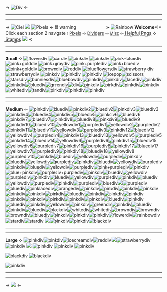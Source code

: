 -> ![Div](https://media.discordapp.net/attachments/1024684784930271312/1138534651393220760/Untitled1536_20230808141005.png?width=1440&height=85) <- 
***
***
-> ![Ciel](https://media.discordapp.net/attachments/1024684784930271312/1138577610482397325/ezgif.com-resize_27_1.png?width=245&height=100) ![](https://media.discordapp.net/attachments/1024684784930271312/1138536255156662343/ezgif.com-resize_27.png?width=500&height=191) ![Pixels](https://media.discordapp.net/attachments/1024684784930271312/1138575797867778068/ezgif.com-resize_46.png?width=312&height=77) <-
!!! warning 　         　　　   ⊱ ![Rainbow](https://gifs.crd.co/assets/images/gallery23/4d546cde.gif?v=d417d32b) **Welcome***!* Click each section 2 navigate ⦂ [P̲i̲x̲e̲l̲s̲](/cieldecome) ⊹ [D̲i̲v̲i̲d̲e̲r̲s̲](/cieldividers) ⊹ [M̲i̲s̲c̲](/cielmisc) ⊹ [H͟e͟l͟p͟f͟u͟l͟ P͟n͟g͟s͟](/cielpngs) ⊹ [S͟t͟a͟m͟p͟s͟](/cielstamps)  ![](https://cdn.discordapp.com/attachments/1024684784930271312/1120053488215412786/tumblr_8e2069235d5711a60e97736e592c2235_72c27066_75.webp) ⊰    　
***
***
 **Small** ⊹ ![flowerdiv](https://64.media.tumblr.com/a27ebe248126538bd07abf661be30059/tumblr_inline_mver38PzmU1r63cto.gif) ![stardiv](https://64.media.tumblr.com/1b85eca149a1fae17b9ca8459bce9733/tumblr_inline_mveqt1ygvx1r63cto.gif) ![pinkdiv](https://64.media.tumblr.com/7eac98edc32b8ef832ac809ec126e1ec/tumblr_inline_mveqwnQDR21r63cto.gif) ![pinkdiv](https://64.media.tumblr.com/64ae86b978d4d74c00a32048861f720c/tumblr_inline_my2cg4afVP1r63cto.gif) ![pink+bluediv](https://64.media.tumblr.com/92b51c3144e7c08da40253f4d0eef467/tumblr_inline_my2cgmZV9Q1r63cto.gif)![pink+golddiv](https://64.media.tumblr.com/20fc20acd4bc7841308fe6b7906e6ba0/tumblr_inline_my2cguE9rh1r63cto.gif) ![pink+graydiv](https://64.media.tumblr.com/0122269a69a75039955469b50c21bdf1/tumblr_inline_my2ch1dBOr1r63cto.gif) ![pink+purplediv](https://64.media.tumblr.com/1685d2129e8aaecde47fe6a54140bc1a/tumblr_inline_my2chfZ7FV1r63cto.gif) ![pink+bluediv](https://64.media.tumblr.com/d480e63785e148134ac8f41ba464dc61/tumblr_inline_my2chqnGz51r63cto.gif) ![pink+golddiv](https://64.media.tumblr.com/1df73d59ad4e8fb9e5782718ecc82fee/tumblr_inline_my2chzTbHk1r63cto.gif) ![browndiv](https://64.media.tumblr.com/411568d65b2897b0c1edfa7a00e29b8d/tumblr_inline_my2ci8KfNn1r63cto.gif) ![reddiv](https://64.media.tumblr.com/4d3447a701071b7663519a9e6dab3d08/tumblr_inline_my2cif5xkB1r63cto.gif) ![blueflowersdiv](https://64.media.tumblr.com/b839eea13c45d4dd460fa748521c2d85/tumblr_inline_mveqy8Tzmg1r63cto.gif) ![strawberry div](https://64.media.tumblr.com/e2cdf756c2ea3db577c82c8def6bfb72/tumblr_inline_mveqqpVFNN1r63cto.gif) ![strawberrydiv](https://64.media.tumblr.com/786ac5b4fb6a22ecd9dd4cc17a092171/tumblr_inline_mveqqxJ6Kd1r63cto.gif) ![pinkdiv](https://64.media.tumblr.com/7d54d96a6b62ebe730927c67a0cd2d06/tumblr_inline_mveqo3fOsS1r63cto.gif) ![pinkdiv](http://media.tumblr.com/tumblr_lmhqgpSvSR1qzvcyt.gif) ![pinkdiv](https://64.media.tumblr.com/59f8f7fdd9be442e934580c8eabcb1ec/tumblr_inline_mveqmwE9Zd1r63cto.gif) ![icepop](https://64.media.tumblr.com/749a5513825462319c6d539b48e462be/tumblr_inline_mverfwrZoj1r63cto.gif)![scissors](https://64.media.tumblr.com/28178d783e32a69734153cd9ff26d058/tumblr_inline_ml1cgkXVcC1qz4rgp.png)![starsdiv](https://64.media.tumblr.com/6437a206fe8e923858548b958c44f04e/040abe9d1c4e7686-ce/s250x400/9b59fa3cd0355898f18748e61d1a5f5b9dd8840d.gifv)![bunniesdiv](https://64.media.tumblr.com/ed868518734dc48654d7ab7d5b6564aa/bb12a371891c260a-ac/s250x400/3ef1b2b8848b4f0c1322d6779bb20f4f8766c3ca.gifv)![bluebowdiv](https://64.media.tumblr.com/6f02af60047fe04611c56506974208d4/0ebb66a680a34b0c-29/s250x400/fd34ff3122f719d6ea14682b15797d5f20338d43.gifv)![pinkdiv](https://i.imgur.com/yruqdyS.png)![pinkdiv](https://tomomi.neocities.org/divider/div72.gif)![lacediv](https://64.media.tumblr.com/2317c8053d9d1cdb81309c48b6179d7c/de0a1cab845f956e-20/s250x400/18911cab701a5b50a83e62084fb44428ce2a8a12.pnj)![pinkdiv](https://64.media.tumblr.com/ad61cf466d205a603ec0ba28b54b38fd/tumblr_inline_p7g2w0i1LZ1ufb8ej_400.gifv)![pinkdiv](https://64.media.tumblr.com/tumblr_ltq66py4gA1r27f5r.gif)![bluediv](https://64.media.tumblr.com/tumblr_luws37G9zs1r27f5r.png)![greendiv](https://64.media.tumblr.com/tumblr_luws3ekShq1r27f5r.gif)![div](https://cdn.discordapp.com/attachments/1064597015503315054/1089576259299848223/Untitled1899_20230326164621.png)![pinkdiv](https://cdn.discordapp.com/attachments/1064597015503315054/1115980176187215915/Untitled2303_20230607132611.png) ![pinkdiv](https://cdn.discordapp.com/attachments/1064597015503315054/1115980184655511652/Untitled2303_20230607132616.png)![pinkdiv](https://cdn.discordapp.com/attachments/1064597015503315054/1096500027154780201/Untitled2014_20230414191930.png)![pinkdiv](https://images-ext-2.discordapp.net/external/_GTXp3fqjllVyWw2ivNEFESy5yVe1jxC8WH1HaK8cN4/%3Fv%3D0b76180b/https/literature.crd.co/assets/images/gallery04/896f6186.gif?width=250&height=38)![whitediv](https://cdn.discordapp.com/attachments/1064597015503315054/1103303377191960596/Untitled2128_20230503135310.png)![tandiv](https://media.discordapp.net/attachments/1024684784930271312/1138942754299318312/pink_dot_stars_hearts_.PNG?width=288&height=26)![pinkdiv](https://media.discordapp.net/attachments/1024684784930271312/1138942875367911574/pink_heart_ribbon_lace_.png?width=126&height=26)![pinkdiv](https://media.discordapp.net/attachments/1024684784930271312/1138943153542529094/pink_pills_meds_.gif?width=181&height=20)![pinkdiv](https://media.discordapp.net/attachments/1024684784930271312/1138943341606752356/pink_slime_drip_.png?width=148&height=62)
***
***
 **Medium** ⊹ ![pinkdiv](https://64.media.tumblr.com/7f825fe381a2092ad5b8288796a0ab2d/tumblr_inline_mrqc6hAb3f1qz4rgp.gif)![bluediv](https://64.media.tumblr.com/ec8c2ba0690f1e2fed60406415c9310e/tumblr_inline_mrqc6q7dL61qz4rgp.gif)![pinkdiv2](https://64.media.tumblr.com/03c851a6f9cb392fcb4a4e1d84b81696/tumblr_inline_my2bgijdXG1r63cto.gif)![bluediv2](https://64.media.tumblr.com/45970174f5c5b186271226249f620c5b/tumblr_inline_my2bh2vj8z1r63cto.gif)![pinkdiv3](https://64.media.tumblr.com/d60cc43b09e801d58da0eb3b1bc342ce/tumblr_inline_my2bng5jdl1r63cto.gif)![bluediv3](https://64.media.tumblr.com/f5b2cb039cb7c652ea18f071f8790623/tumblr_inline_mrqc7wodDy1qz4rgp.gif)![pinkdiv4](https://64.media.tumblr.com/337f6253d493c20c2838534e4d358091/tumblr_inline_my2bhtKdNs1r63cto.gif)![bluediv4](https://64.media.tumblr.com/d890e14dc1544b0dd8f31bd8743f720f/tumblr_inline_my2bplRtaI1r63cto.gif)![pinkdiv5](https://64.media.tumblr.com/7652b3e308b1b3cc6aae8eaf0bbc6200/tumblr_inline_mrqc85rDVo1qz4rgp.gif)![bluediv5](https://64.media.tumblr.com/fc31e0c0d1e9b6e938019dcf9dc65e14/tumblr_inline_mrqc8ef5xj1qz4rgp.gif)![pinkdiv6](https://64.media.tumblr.com/93850e57fc6e4b70e7fac1624aca16da/tumblr_inline_my2bgcS22Q1r63cto.gif)![bluediv6](https://64.media.tumblr.com/df6cd6b49ccc15b559db1c97cce6353b/tumblr_inline_my2bgux0091r63cto.gif)![pinkdiv7](https://64.media.tumblr.com/a0bd179f2a15ff78d7b3823b21ff16d4/tumblr_inline_mrqc8ofWwT1qz4rgp.gif)![bluediv7](https://64.media.tumblr.com/296a5e8936f745286bfde61cd419db86/tumblr_inline_mrqc8wrPl21qz4rgp.gif)![pinkdiv8](https://64.media.tumblr.com/0f2d03ac8c5e3acc81b5f7dae6b47189/tumblr_inline_my2bhiZMM41r63cto.gif)![bluediv8](https://64.media.tumblr.com/859fb110c71cc289b2f70f94dd1d8bce/tumblr_inline_my2bi2ugHp1r63cto.gif)![pinkdiv9](https://64.media.tumblr.com/c18cfeee8c8addb7244a46fe6b0f14b9/tumblr_inline_mrqc95URco1qz4rgp.gif)![bluediv9](https://64.media.tumblr.com/dac363f05b26d2d9fe7d7e24e0c847a8/tumblr_inline_mrqc9ev0ix1qz4rgp.gif)![pinkdiv10](https://64.media.tumblr.com/95a2648cb00fdbfc44155355e6b43098/tumblr_inline_my2cjiUalk1r63cto.gif)![bluediv10](https://64.media.tumblr.com/7564274445cc29575c27c20355dd401c/tumblr_inline_my2cjqoTVp1r63cto.gif)![yellowdiv1](https://64.media.tumblr.com/6994894c4c53d92d0b1c37c70ea94145/tumblr_inline_mrqc9meIT81qz4rgp.gif)![purplediv1](https://64.media.tumblr.com/70419760e17d270b68ac32fb6e8c0262/tumblr_inline_mrqc9v40cG1qz4rgp.gif)![yellowdiv2](https://64.media.tumblr.com/b46655d3e4384fd9d9cd4d322191e64c/tumblr_inline_my2cjya7PI1r63cto.gif)![purplediv2](https://64.media.tumblr.com/c013161de9833af6f1d9437f1f368bd8/tumblr_inline_my2ck7X7Qh1r63cto.gif)![pinkdiv11](https://64.media.tumblr.com/7272448bee03f7d2830c492bba69f971/tumblr_inline_mrqc64Y0x11qz4rgp.gif)![bluediv11](https://64.media.tumblr.com/0d62916b98d4c2433401ffbfba4fe5c9/tumblr_inline_mrqc5p8jy01qz4rgp.gif)![yellowdiv3](https://64.media.tumblr.com/dd243763298787280f1bd820dcd90f91/tumblr_inline_mrqc5xWNNl1qz4rgp.gif)![purplediv3](https://64.media.tumblr.com/36ba2f58162b393341a5adb59e7963f5/tumblr_inline_mrqc5h3kp21qz4rgp.gif)![pinkdiv12](https://64.media.tumblr.com/a254a9f13dcf5eee5580f9dcca6a64aa/tumblr_inline_my2b8mBwxR1r63cto.gif)![bluediv12](https://64.media.tumblr.com/32fbd2e7ff6bdda8356bdf6fadcfebc9/tumblr_inline_my2b8sGlkn1r63cto.gif)![yellowdiv4](https://64.media.tumblr.com/9b37559a4223a34d5ee79ea0e878f0e8/tumblr_inline_my2b9eU9s31r63cto.gif)![purplediv4](https://64.media.tumblr.com/309608c98962769a8077166b0d3e0a6e/tumblr_inline_my2b9mM6bB1r63cto.gif)![pinkdiv13](https://64.media.tumblr.com/6743a09c9adcc96ad4c7170746819944/tumblr_inline_my2baztmph1r63cto.gif)![bluediv13](https://64.media.tumblr.com/c7b49867c489625b4f738bc3fd23b525/tumblr_inline_my2bbwcUhe1r63cto.gif)![yellowdiv5](https://64.media.tumblr.com/903b794ad0510415792c312f6276b960/tumblr_inline_my2bcf95lL1r63cto.gif)![purplediv5](https://64.media.tumblr.com/c3382133a91550907b426fcc40d063d6/tumblr_inline_my2bd0GO5c1r63cto.gif)![pinkdiv14](https://64.media.tumblr.com/b60d4f41884ea0ddb23ee341bf15ead2/tumblr_inline_my2bdrcFYR1r63cto.gif)![bluediv14](https://64.media.tumblr.com/cacddd2b57cf0ebee089420d671ea442/tumblr_inline_my2beecg3w1r63cto.gif)![yellowdiv6](https://64.media.tumblr.com/0ba95a5dc06098ecdfd1ec08af0f03e9/tumblr_inline_my2bes8E4e1r63cto.gif)![purplediv6](https://64.media.tumblr.com/1a308cb768e50fdaf843b76404d5a2f1/tumblr_inline_my2bfhC6QG1r63cto.gif)![pinkdiv15](https://64.media.tumblr.com/db7656b0f6fd4e34286a2cf8e30166f6/tumblr_inline_my2bbavXLI1r63cto.gif)![bluediv15](https://64.media.tumblr.com/b5e2305a72c9a14ac935f2f4e83fda6e/tumblr_inline_my2bc3cNku1r63cto.gif)![yellowdiv6](https://64.media.tumblr.com/d50e4609e1aaf953108d58e8ac627dcb/tumblr_inline_my2bclagOj1r63cto.gif)![purplediv7](https://64.media.tumblr.com/eb21c35b1c809f1e2f47d9e68bb5b6e5/tumblr_inline_my2bdass391r63cto.gif)![pinkdiv16](https://64.media.tumblr.com/14c9831290965cbd6020bc673063350f/tumblr_inline_my2be7nSHN1r63cto.gif)![purplediv8](https://64.media.tumblr.com/d894526f9f95a153e3f330a221b746f5/tumblr_inline_my2belLsIO1r63cto.gif)![pinkdiv17](https://64.media.tumblr.com/c2d11bef18774e01020c51fd36af9ec4/tumblr_inline_my2b76bOod1r63cto.gif)![bluediv17](https://64.media.tumblr.com/f3ed5bf4988b5ed318b80a0f5a4b730b/tumblr_inline_my2b7r27R51r63cto.gif)![yellowdiv7](https://64.media.tumblr.com/464fd164ba5c3797ff415f43a4304ac8/tumblr_inline_my2b7wt2TX1r63cto.gif)![purplediv9](https://64.media.tumblr.com/0f77560c33a3fc1e1a9b1ac3f49cf3cc/tumblr_inline_my2b81VPMg1r63cto.gif)![pinkdiv18](https://64.media.tumblr.com/d80db54abade844e1c73846c7afe2699/tumblr_inline_my2bbgOoeD1r63cto.gif)![bluediv18](https://64.media.tumblr.com/2b969a41001645c2f9786e74f08e58d1/tumblr_inline_my2bcaZAIO1r63cto.gif)![yellowdiv8](https://64.media.tumblr.com/8f006d2b308d8f12d8597f80081324d7/tumblr_inline_my2bctDsaq1r63cto.gif)![purplediv10](https://64.media.tumblr.com/fb40d5e0fee405b70fc8b4c30a97b21a/tumblr_inline_my2bdjoetu1r63cto.gif)![pinkdiv](https://64.media.tumblr.com/88045f631d7e0049ede6dc6a4f6e06f8/tumblr_inline_my2cljnEje1r63cto.gif)![bluediv](https://64.media.tumblr.com/7a68fbb7d4a8bef2e8333072dcef9b9f/tumblr_inline_my2clsFHBR1r63cto.gif)![yellowdiv](https://64.media.tumblr.com/c6172847494e6c550543f26d737c3a59/tumblr_inline_my2clytn0g1r63cto.gif)![purplediv](https://64.media.tumblr.com/e6a5f156740a430851310e39b3cd1871/tumblr_inline_my2cmfAPHP1r63cto.gif)![pinkdiv](https://64.media.tumblr.com/5cb3848e75395a1d81ef25f116f90f56/tumblr_inline_my2cmmQe6O1r63cto.gif)![bluediv](https://64.media.tumblr.com/6a865888c01e7b1aad76a764e2b0d986/tumblr_inline_my2cmvbBBL1r63cto.gif)![yellowdiv](https://64.media.tumblr.com/8bd35f296d41b6529952dad8b58826b7/tumblr_inline_my2cn1sdhH1r63cto.gif)![purplediv](https://64.media.tumblr.com/8f882cc8da1fb528505457cc046dac09/tumblr_inline_my2cn8YWsF1r63cto.gif)![pinkdiv](https://64.media.tumblr.com/36f8e70a42de9843230d0981b65f0c81/tumblr_inline_my2cnkgTLg1r63cto.gif)![bluediv](https://64.media.tumblr.com/b37d84626e69f39843468fde1c370c6e/tumblr_inline_my2cntUYNR1r63cto.gif)![yellowdiv](https://64.media.tumblr.com/bf3e41b48c226ac2a58061d2565c514b/tumblr_inline_my2co0iewg1r63cto.gif)![purplediv](https://64.media.tumblr.com/595554b8eb5799327b3899ca6f59c9fb/tumblr_inline_my2com3xPE1r63cto.gif)![pinkdiv](https://64.media.tumblr.com/28cd2f6c6f1f764d4a46a45e9d2ea248/tumblr_inline_my2cotdrTV1r63cto.gif)![bluediv](https://64.media.tumblr.com/f3a32a7a6985db2f60659ef717c8ea12/tumblr_inline_my2cp2KPBr1r63cto.gif)![yellowdiv](https://64.media.tumblr.com/2024016b5b252dc47f3f3a02fda26ce1/tumblr_inline_my2cpeqzgC1r63cto.gif)![purplediv](https://64.media.tumblr.com/6d53de5f90b1b00890495427afe3e644/tumblr_inline_my2cpmyix81r63cto.gif)![pink+purplediv](https://64.media.tumblr.com/6a50074f2c33ee23dbb3a72fd6734d53/tumblr_inline_mrqcahtdZd1qz4rgp.gif)![pinkdiv](https://64.media.tumblr.com/34b882364cfc38e25111cad2993685ec/tumblr_inline_mrqcap4N2w1qz4rgp.gif)![blue+pinkdiv](https://64.media.tumblr.com/5e5da034a54f2f9c367fd5d8e413ba7d/tumblr_inline_mrqcaxJzVp1qz4rgp.gif)![purplediv+purplediv](https://64.media.tumblr.com/e8229d620ef4f2f410eaebc9d34080d2/tumblr_inline_mrqcb4LOvx1qz4rgp.gif)![pinkdiv](https://64.media.tumblr.com/32b720e4d69687abf724c6542e6baf95/tumblr_inline_my2bptyp1F1r63cto.gif)![bluediv](https://64.media.tumblr.com/4680c79ea7530f0cff30cb659e2e661e/tumblr_inline_my2bqdTe6s1r63cto.gif)![yellowdiv](https://64.media.tumblr.com/94f65458424bde4325a8be3c486ebe45/tumblr_inline_my2bqr2q9n1r63cto.gif)![purplediv](https://64.media.tumblr.com/772cf03352d84949baf22bf53701668b/tumblr_inline_my2br5EMuy1r63cto.gif)![pinkdiv](https://64.media.tumblr.com/fa3b0ad738afdf39a1d48b96c54ffdce/tumblr_inline_my2bq31sXD1r63cto.gif)![bluediv](https://64.media.tumblr.com/f37fb1b81f51d546cf0b7357a0d34528/tumblr_inline_my2bqkbvou1r63cto.gif)![yellowdiv](https://64.media.tumblr.com/cea9f65613f856b8c6a3ab18be460537/tumblr_inline_my2bqzLLSQ1r63cto.gif)![purplediv](https://64.media.tumblr.com/a6472999be74b1f9b616203492879c4a/tumblr_inline_my2brg0lO41r63cto.gif)![pinkdiv](https://64.media.tumblr.com/31f1c961d19ce148fc77ce3d6f9a6d7f/tumblr_inline_my2brp3eHq1r63cto.gif)![bluediv](https://64.media.tumblr.com/0f6f20a57d327c5c2f093a7e70fcdaec/tumblr_inline_my2brwEvAF1r63cto.gif)![yellowdiv](https://64.media.tumblr.com/f179b3a984da91f3127b69ac6e49dc4a/tumblr_inline_my2bs3Qt2r1r63cto.gif)![purplediv](https://64.media.tumblr.com/038e00507b07417728761b8a883bf863/tumblr_inline_my2bsakdcj1r63cto.gif)![pinkdiv](https://64.media.tumblr.com/08ed70939a0b48c0c6387652741a699f/tumblr_inline_my2cs3A89w1r63cto.gif)![purplediv](https://64.media.tumblr.com/fac5c67fd770e2a0b2f7de288b259542/tumblr_inline_my2csbK3wN1r63cto.gif)![bluediv](https://64.media.tumblr.com/e56c0983a932cc202e331ffcb5515b9f/tumblr_inline_my2cskHtUI1r63cto.gif)![](https://64.media.tumblr.com/7c2c577a62b33c9c526002f77e1274de/tumblr_inline_my2csqhYMp1r63cto.gif)![purplediv](https://64.media.tumblr.com/cd9fb51c11af44494c68a96585c50b4f/tumblr_inline_my2ct05jgX1r63cto.gif)![bluediv](https://64.media.tumblr.com/8a64c53fca23530caf15fb36195691fb/tumblr_inline_my2ct7uK8g1r63cto.gif)![pinklacediv](https://64.media.tumblr.com/48715d59c03b42accc49c38b69995f69/tumblr_inline_mrqcigG6Cn1qz4rgp.gif)![orangediv](https://64.media.tumblr.com/f1b4577ba74c9e285d91bc1979857756/tumblr_inline_ml1c16cBfR1qz4rgp.gif)![pinkdiv](https://64.media.tumblr.com/fe3ab19c517c2e9c4a32bc82d96bde43/tumblr_inline_ml1c1fuPpH1qz4rgp.gif)![pinkdiv](https://64.media.tumblr.com/3b80073000d53249d4869ce6043c5d53/tumblr_inline_ml1c1r6VFQ1qz4rgp.gif)![pinkdiv](https://64.media.tumblr.com/c3ae08c037aca7d90183bdc91cc363cb/tumblr_inline_mrqcj850hM1qz4rgp.gif)![pinkdiv](https://64.media.tumblr.com/577c429dd076a87c3f350a31407ff538/tumblr_inline_mrqcs4YMy31qz4rgp.gif)![pinkdiv](https://64.media.tumblr.com/ab87d66107fc823a2098a3da5faffc3f/tumblr_inline_mm9xxrydb01qz4rgp.gif)![pinkdiv](https://64.media.tumblr.com/6758d79fcaba2da6d82faefc631dcd85/tumblr_inline_mrqcbvpsuN1qz4rgp.png)![pinkdiv](https://64.media.tumblr.com/e6e0de13c99d0dcea12e38bebb5d7e60/tumblr_inline_mm9xwbyFf21qz4rgp.png)![bluediv](https://64.media.tumblr.com/b7fcd19b2aa80a0ee60669f129c70660/tumblr_inline_mrqcckIPrB1qz4rgp.png)![pinkdiv](https://64.media.tumblr.com/0a95d0800126cfca11fc9567632d02cb/tumblr_inline_mrqccdi65L1qz4rgp.png)![pinkdiv](https://64.media.tumblr.com/c2a74fc9cad720cec27cf85c1d17c98c/tumblr_inline_mrqcp02tUs1qz4rgp.gif)![pinkdiv](https://64.media.tumblr.com/dbc7761803b08f0635369fdd021d7aad/tumblr_inline_mrqd0azJcs1qz4rgp.gif)![pinkdiv](https://64.media.tumblr.com/30b5834cf8437662a9e15170ba6c9a4f/tumblr_inline_mrqclkojLw1qz4rgp.gif)![pinkdiv](https://64.media.tumblr.com/64e2ba480db238192b5a556342edef9b/tumblr_inline_mrqcoaVzha1qz4rgp.gif)![pinkdiv](https://64.media.tumblr.com/9929bd23915f3deae590b38d0f28f01c/tumblr_inline_mveqjhl0ZF1r63cto.png)![pinkdiv](https://64.media.tumblr.com/6fec046a90a64b99ab4b8e07cddcefeb/tumblr_inline_mrqda733Gv1qz4rgp.gif)![pinkdiv](https://64.media.tumblr.com/974d2ad42d5f2956de0805cb5576ed06/tumblr_inline_ml1bxjl86K1qz4rgp.gif)![bluediv](https://64.media.tumblr.com/2e279855fef2026526501d76112c5e32/tumblr_inline_mrqclwhfJg1qz4rgp.gif)![pinkdiv](https://64.media.tumblr.com/ebb5e1a746d2eeb869c2b7ab9a7b58d1/tumblr_inline_mrqcm6WJCi1qz4rgp.gif)![bluediv](https://64.media.tumblr.com/af0bb08b9d93986673054989c4a279d4/tumblr_inline_my2b6yxFGi1r63cto.gif)![pinkdiv](https://64.media.tumblr.com/28dab3df751901b16df71cb4a1e6f064/tumblr_inline_mrqcmkU1gT1qz4rgp.gif)![yellowdiv](https://64.media.tumblr.com/2256705c1366517d4bdd8f4cbc6eb009/tumblr_inline_mrqcn1We771qz4rgp.gif)![pinkdiv](https://64.media.tumblr.com/2256705c1366517d4bdd8f4cbc6eb009/tumblr_inline_mrqcn1We771qz4rgp.gif)![greendiv](https://64.media.tumblr.com/4de9c052442cc80ebbf7410489da9835/tumblr_inline_mrqcfknSgL1qz4rgp.gif)![pinkdiv](https://64.media.tumblr.com/d7eb157b3dc36f556c3d1c2185cffd18/tumblr_inline_my2ba7fjEg1r63cto.gif)![bluediv](https://64.media.tumblr.com/1656615f07d349fb372f48a8f524cbe2/tumblr_inline_my2bajSCNv1r63cto.gif)![pinkdiv](https://64.media.tumblr.com/bbdf52d92560dce91d74c5512bb13fa4/tumblr_inline_my2badAcOP1r63cto.gif)![bluediv](https://64.media.tumblr.com/2318e7d1e040f35f0dcf83ee1fff167b/tumblr_inline_my2baoaUo91r63cto.gif)![blackdiv](https://64.media.tumblr.com/29ad86d73517182cd9da717e88f7d5a4/tumblr_inline_ml1cb63fNp1qz4rgp.gif)![whitediv](https://64.media.tumblr.com/8242415cfaae94c1227e4759aea1749f/tumblr_inline_mrqctoBGTw1qz4rgp.gif)![whitediv](https://64.media.tumblr.com/ee3ed5404878de4e6d2ac7c3434a10c8/tumblr_inline_mrqcukPNRo1qz4rgp.gif)![browndiv](https://64.media.tumblr.com/e2cd5829b0d1671e387a69ed33789c32/tumblr_inline_mrqcl7ovxR1qz4rgp.gif)![browndiv](https://64.media.tumblr.com/e2cd5829b0d1671e387a69ed33789c32/tumblr_inline_mrqcl7ovxR1qz4rgp.gif)![browndiv](https://64.media.tumblr.com/12ddb13c346b97078a37fdf531e7fe6b/tumblr_inline_mrqcyn7Gzg1qz4rgp.gif)![bluediv](https://64.media.tumblr.com/fc67e4234357883a40bdec3d3a736de2/tumblr_inline_mm9xx7RSNb1qz4rgp.gif)![pinkdiv](https://64.media.tumblr.com/0594cf130bab089d329d6a9230b801ea/tumblr_inline_mrqd31lWYa1qz4rgp.gif)![pinkdiv](https://64.media.tumblr.com/918988a7fc7fb07f7923d64934eabae7/tumblr_inline_my6vlzXdvu1r63cto.gif)![pinkdiv](https://64.media.tumblr.com/0d4e9e53d2c5b1cbbf477fc387f4e7fb/tumblr_inline_mrqd13wUOD1qz4rgp.gif)![flowerdiv](https://64.media.tumblr.com/11324bb4285b5fc4e204bea5c9086846/tumblr_inline_mveqs9vU7J1r63cto.gif)![rainbowdiv](https://64.media.tumblr.com/aaaad91b08d52621a6fe498fe08b50c9/tumblr_inline_my2d0hSqVt1r63cto.gif)![stardiv](https://64.media.tumblr.com/8f6249f76c5932b12eed22716d6eb1b5/tumblr_inline_p7g2w0RhPj1ufb8ej_250.gifv)![stardiv](https://64.media.tumblr.com/68b04044e48436ed0adb3dc60415725d/tumblr_inline_p7g2w7Op8x1ufb8ej_250.gifv)
![](https://64.media.tumblr.com/tumblr_ltq6d33q0x1r27f5r.gif)![pinkdiv](https://64.media.tumblr.com/5c29062a8df732533689a1056570f345/a5530745991e8d43-5b/s540x810/5793cf28652ffebe1ec5190c0690c3ea609f3b77.png)![pinkdiv](https://media.discordapp.net/attachments/1110642845062283455/1135284604681592944/Untitled2381_20230626212622_1.png?width=308&height=30)![blackdiv](https://images-ext-1.discordapp.net/external/1GDE2m5DwLu1iCfV-OsO5yAXEgzSB1psP6F9ErgpTtg/https/i.postimg.cc/LXVf83Nd/263236faigonjw8e.gif?width=481&height=25)
***
***
 **Large** ⊹ ![pinkdiv](https://64.media.tumblr.com/a266ff1dbaeba158dfcece5bc0e55df9/tumblr_inline_my2cv0V6t71r63cto.gif)![pinkdiv](https://64.media.tumblr.com/7530f8a6f1e5fa12b944e797fb2ce233/tumblr_inline_my2cvsDL8n1r63cto.gif)![icecreamdiv](https://64.media.tumblr.com/c4361802c6e47144bfae605d25b2989c/tumblr_inline_my2cqcTe3v1r63cto.gif)![reddiv](https://64.media.tumblr.com/db3efc2caee9ca90b061d14103c75f42/tumblr_inline_ml1c23uBHW1qz4rgp.gif)
![](https://64.media.tumblr.com/9a39edb3335ee5909932fba43afb43d9/tumblr_inline_mrqburFaBA1qz4rgp.png)![strawberrydiv](https://64.media.tumblr.com/32849f33d1daa1a01c45d503521d5b38/tumblr_inline_ml1c6pgaDd1qz4rgp.gif)![pinkdiv](https://64.media.tumblr.com/90c9096315e4af03661e6509e99fc11d/tumblr_inline_p7g2w2lYf51ufb8ej_500.gifv) ![](https://cdn.discordapp.com/attachments/1064597015503315054/1127294874140540958/Untitled2424_20230708184638.png) 
![pinkdiv](https://media.discordapp.net/attachments/1110642845062283455/1133102113526906971/Untitled541_20230703155721.png?width=1440&height=83)
![pinkdiv](https://media.discordapp.net/attachments/1110642845062283455/1138938026844766289/b11_1.png?width=1440&height=61)
![pinkdiv](https://media.discordapp.net/attachments/1110642845062283455/1138938026588909680/b10.jpg?width=1440&height=61) 

![blackdiv](https://cdn.discordapp.com/attachments/1064597015503315054/1127294873444286534/Untitled2425_20230708184656.png) 
![blackdiv](https://cdn.discordapp.com/attachments/1064597015503315054/1127294873133920336/Untitled2425_20230708184658.png) 


![pinkdiv](https://media.discordapp.net/attachments/1024684784930271312/1138942995064950824/pink_line_spacer_.PNG?width=1350&height=18) 
***
***
-> ![](https://media.discordapp.net/attachments/1024684784930271312/1138534781995466904/image_16.png?width=1440&height=85) <-